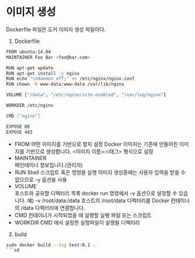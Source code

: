 # 이미지 생성 
Dockerfile 파일은 도커 이미지 생성 파일이다. 

1. Dockerfile
  ```bash
  FROM ubuntu:14.04
  MAINTAINER Foo Bar <foo@bar.com>

  RUN apt-get update
  RUN apt-get install -y nginx
  RUN echo "\ndaemon off;" >> /etc/nginx/nginx.conf
  RUN chown -R www-data:www-data /var/lib/nginx

  VOLUME ["/data", "/etc/nginx/site-enabled", "/var/log/nginx"]

  WORKDIR /etc/nginx

  CMD ["nginx"]

  EXPOSE 80
  EXPOSE 443
  ```
  - FROM 
    어떤 이미지를 기반으로 할지 설정 
    Docker 이미지는 기존에 만들어진 이미지를 기반으로 생성합니다. 
    <이미지 이름>:<태그> 형식으로 설정
  - MAINTAINER  
    메인테이너 정보입니다.(관리자)
  - RUN 
    Shell 스크립트 혹은 명령을 실행 
    이미지 생성중에는 사용자 입력을 받을 수 없으므로 -y 옵션을 사용
  - VOLUME  
    호스트와 공유할 디렉터리 목록 
    docker run 명령에서 -v 옵션으로 설정할 수 있습니다. 
    예) -v /root/data:/data 호스트의 /root/data 디렉터리를 Docker 컨테이너의 /data 디렉터리에 연결합니다.
  - CMD 
    컨테이너가 시작되었을 때 실행할 실팽 파일 또는 스크립트 
  - WORKDIR
    CMD 에서 설정한 실행파일이 실행될 디렉터리
    

2. build 
  ```bash
  sudo docker build --tag test:0.1 .
  ```sd

